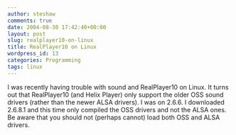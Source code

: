 ```yaml
---
author: steshaw
comments: true
date: 2004-08-30 17:42:40+00:00
layout: post
slug: realplayer10-on-linux
title: RealPlayer10 on Linux
wordpress_id: 13
categories: Programming
tags: linux
---
```


I was recently having trouble with sound and RealPlayer10 on Linux. It turns
out that RealPlayer10 (and Helix Player) only support the older OSS sound
drivers (rather than the newer ALSA drivers). I was on 2.6.6. I downloaded
2.6.8.1 and this time only compiled the OSS drivers and not the ALSA ones.
Be aware that you should not (perhaps cannot) load both OSS and ALSA
drivers.
